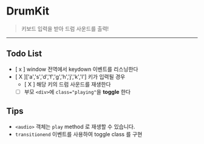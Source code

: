 # DrumKit

> 키보드 입력을 받아 드럼 사운드를 출력!

---

## Todo List

- [ x ] window 전역에서 keydown 이벤트를 리스닝한다
- [ X ]['a','s','d','f','g','h','j','k','l'] 키가 입력될 경우
  - [ X ] 해당 키의 드럼 사운드를 재생한다
  - [ ] 부모 `<div>`에 `class="playing"`을 **toggle** 한다

## Tips

- `<audio>` 객체는 `play` method 로 재생할 수 있습니다.
- `transitionend` 이벤트를 사용하여 toggle class 를 구현
